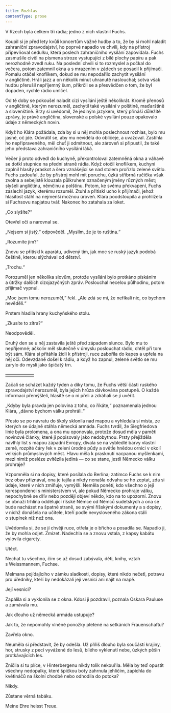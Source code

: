 ```yaml
---
title: Rozhlas
contentType: prose
---
```


<section>

V Rzech byla celkem tři rádia; jedno z nich vlastnil Fuchs.

Koupil si je před lety kvůli koncertům vážné hudby a to, že by si mohl naladit zahraniční zpravodajství, ho poprvé napadlo ve chvíli, kdy na přístroj připevňoval cedulku, která poslech zahraničního vysílání zapovídala. Fuchs zasmušile civěl na písmena stroze vystupující z bílé plochy papíru a pak nerozhodně zvedl ruku. Na poslední chvíli si to rozmyslel a počkal do večera, potom zatemnil okna a s mrazením v zádech se posadil k přijímači. Pomalu otáčel knoflíkem, dokud se mu nepodařilo zachytit vysílání v angličtině. Hráli jazz a on několik minut uhranutě naslouchal; sotva však hudbu přerušil nepříjemný šum, přikrčil se a přesvědčen o tom, že byl dopaden, rychle rádio umlčel.

Od té doby se pokoušel naladit cizí vysílání ještě několikrát. Kromě přenosů v angličtině, kterým nerozuměl, zachytil také vysílání v polštině, maďarštině a slovenštině. Brzy si uvědomil, že jediným jazykem, který přináší důležité zprávy, je právě angličtina, slovenské a polské vysílání pouze opakovalo údaje z německých novin.

Když ho Klára požádala, zda by si u něj mohla poslechnout rozhlas, bylo mu jasné, oč jde. Odvrátil se, aby mu neviděla do obličeje, a uvažoval. Zastihla ho nepřipraveného, měl chuť ji odmítnout, ale zároveň si připustil, že také jeho představa zahraničního vysílání láká.

Večer ji proto odvedl do kuchyně, překontroloval zatemněná okna a váhavě se dotkl stupnice na přední straně rádia. Když otočil knoflíkem, kuchyni zaplnil hlasitý praskot a šero vznášející se nad stolem prořízlo zelené světlo. Fuchs zadoufal, že by přístroj mohl mít poruchu, úzká stříbrná ručička však zvolna a sebejistě klouzala půlkruhem označeným jmény různých měst; slyšeli angličtinu, němčinu a polštinu. Potom, ke svému překvapení, Fuchs zaslechl jazyk, kterému rozuměl. Ztuhl a přitiskl ucho k přijímači, jehož hlasitost stáhl na nejmenší možnou úroveň. Klára poodstoupila a prohlížela si Fuchsovu napjatou tvář. Nakonec ho zatahala za loket.

„Co slyšíte?“

Otevřel oči a narovnal se.

„Nejsem si jistý,“ odpověděl. „Myslím, že je to ruština.“

„Rozumíte jim?“

Znovu se přitiskl k aparátu, udivený tím, jak moc se ruský jazyk podobá češtině, kterou slýchával od dětství.

„Trochu.“

Porozuměl jen několika slovům, protože vysílání bylo protkáno pískáním a útržky dalších cizojazyčných zpráv. Poslouchal necelou půlhodinu, potom přijímač vypnul.

„Moc jsem tomu nerozuměl,“ řekl. „Ale zdá se mi, že neříkali nic, co bychom nevěděli.“

Prstem hladila hrany kuchyňského stolu.

„Zkusíte to zítra?“

Neodpověděl.

Druhý den se u něj zastavila ještě před západem slunce. Bylo mu to nepříjemné; ačkoliv měl skutečně v úmyslu poslouchat rádio, chtěl při tom být sám. Klára si přitáhla židli k přístroji, ruce zabořila do kapes a upřela na něj oči. Odevzdaně došel k rádiu, a když ho zapnul, zelené světlo se mu zarylo do mysli jako špičatý trn.

![divider.png](./resources/divider_opt.png)

Začali se scházet každý týden a díky tomu, že Fuchs větší části ruského zpravodajství nerozuměl, byla jejich hrůza dávkována postupně. O každé informaci přemýšleli, hlasitě se o ni přeli a zdráhali se jí uvěřit.

„Kdyby byla pravda jen polovina z toho, co říkáte,“ poznamenala jednou Klára, „dávno bychom válku prohráli.“

Přesto se po návratu do školy sklonila nad mapou a vyhledala si místa, ze kterých se údajně stáhla německá armáda. Fuchs tvrdil, že Siegfriedova linie byla prolomena, a ona mu oponovala, protože dosud měla v paměti novinové články, které ji popisovaly jako nedobytnou. Prsty přejížděla navlhlý list s mapou západní Evropy, dívala se na vybledlé barvy vlastní země, rozpité čáry řek v zeleni úrodné půdy a světle hnědou ornici v okolí velkých průmyslových měst. Hlavu měla k prasknutí nacpanou myšlenkami, mezi nimiž posléze zvítězila jediná — co se stane, jestli Německo válku prohraje?

Vzpomněla si na dopisy, které posílala do Berlína; zatímco Fuchs se k nim bez obav přiznával, ona je tajila a nikdy nenašla odvahu se ho zeptat, zda si údaje, které v nich zmiňuje, vymýšlí. Neměla ponětí, kdo všechno o její korespondenci s ministerstvem ví, ale pokud Německo prohraje válku, nepochybně se dřív nebo později objeví někdo, kdo na to upozorní. Znovu se obnaží trhlina oddělující říšské Němce od Němců sudetských a ona se bude nacházet na špatné straně, se svými říšskými dokumenty a s dopisy, v nichž donášela na učitele, kteří podle nevysloveného zákona stáli o stupínek níž než ona.

Uvědomila si, že se jí chvějí ruce, otřela je o břicho a posadila se. Napadlo ji, že by mohla odjet. Zmizet. Nadechla se a znovu vstala, z kapsy kabátu vylovila cigarety.

Utéct.

Nechat tu všechno, čím se až dosud zabývala, děti, knihy, vztah s Weissmannem, Fuchse.

Melmana pojídajícího v zámku sladkosti, dopisy, které nikdo nečetl, potravu pro úředníky, kteří by nedokázali její vesnici ani najít na mapě.

Její vesnici?

Zapálila si a vyklonila se z okna. Kdosi ji pozdravil, poznala Oskara Pauluse a zamávala mu.

Jak dlouho už německá armáda ustupuje?

Jak to, že nepomohly vlněné ponožky pletené na setkáních Frauenschaftu?

Zavřela okno.

Neuměla si představit, že by odešla. Už příliš dlouho byla součástí krajiny, hor, strusky z pecí vyvážené do lesů, bílého vyklenutí nebe, úzkých pěšin protkávajících les.

Zničila si tu plíce, v Hinterbergenu nikdy tolik nekouřila. Měla by teď opustit všechny nedopalky, které špičkou boty zahrnula jehličím, zapíchla do květináčů na školní chodbě nebo odhodila do potoka?

Nikdy.

Zůstane věrná tabáku.

Meine Ehre heisst Treue.

</section>
